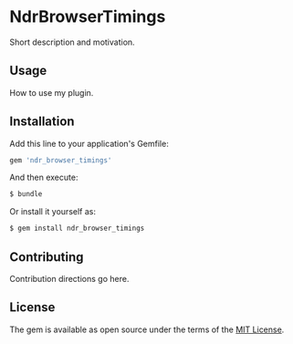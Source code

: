 # NdrBrowserTimings
Short description and motivation.

## Usage
How to use my plugin.

## Installation
Add this line to your application's Gemfile:

```ruby
gem 'ndr_browser_timings'
```

And then execute:
```bash
$ bundle
```

Or install it yourself as:
```bash
$ gem install ndr_browser_timings
```

## Contributing
Contribution directions go here.

## License
The gem is available as open source under the terms of the [MIT License](https://opensource.org/licenses/MIT).
